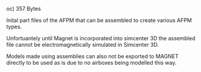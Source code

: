 oc)  357 Bytes

Inital part files of the AFPM that can be assembled to create various AFPM types. 

Unfortuantely until Magnet is incorporated into simcenter 3D the assembled file cannot be electromagnetically simulated in Simcenter 3D. 

Models made using assemblies can also not be exported to MAGNET directly to be used as is due to no airboxes being modelled this way.
